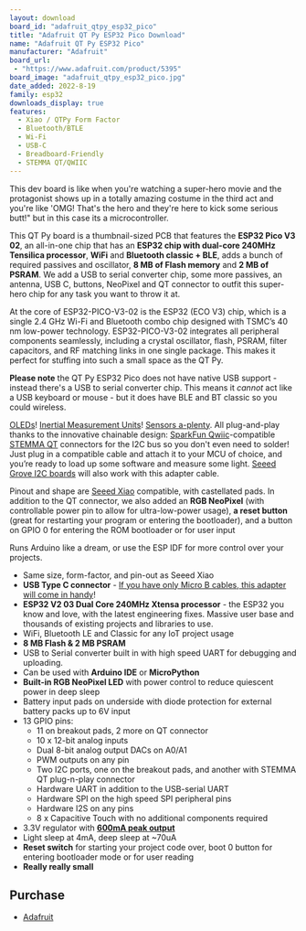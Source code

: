 ```yaml
---
layout: download
board_id: "adafruit_qtpy_esp32_pico"
title: "Adafruit QT Py ESP32 Pico Download"
name: "Adafruit QT Py ESP32 Pico"
manufacturer: "Adafruit"
board_url:
 - "https://www.adafruit.com/product/5395"
board_image: "adafruit_qtpy_esp32_pico.jpg"
date_added: 2022-8-19
family: esp32
downloads_display: true
features:
  - Xiao / QTPy Form Factor
  - Bluetooth/BTLE
  - Wi-Fi
  - USB-C
  - Breadboard-Friendly
  - STEMMA QT/QWIIC
---
```


This dev board is like when you're watching a super-hero movie and the protagonist shows up in a totally amazing costume in the third act and you're like 'OMG! That's the hero and they're here to kick some serious butt!" but in this case its a microcontroller.

This QT Py board is a thumbnail-sized PCB that features the **ESP32 Pico V3 02**, an all-in-one chip that has an **ESP32 chip with dual-core 240MHz Tensilica processor**, **WiFi** and **Bluetooth classic + BLE**, adds a bunch of required passives and oscillator, **8 MB of Flash memory** and **2 MB of PSRAM**. We add a USB to serial converter chip, some more passives, an antenna, USB C, buttons, NeoPixel and QT connector to outfit this super-hero chip for any task you want to throw it at.

At the core of ESP32-PICO-V3-02 is the ESP32 (ECO V3) chip, which is a single 2.4 GHz Wi-Fi and Bluetooth combo chip designed with TSMC’s 40 nm low-power technology. ESP32-PICO-V3-02 integrates all peripheral components seamlessly, including a crystal oscillator, flash, PSRAM, filter capacitors, and RF matching links in one single package. This makes it perfect for stuffing into such a small space as the QT Py.

**Please note** the QT Py ESP32 Pico does not have native USB support - instead there's a USB to serial converter chip. This means it *cannot* act like a USB keyboard or mouse - but it does have BLE and BT classic so you could wireless.

[OLEDs](https://www.adafruit.com/?q=qt+oled&main_page=category&cPath=1005&sort=BestMatch)! [Inertial Measurement Units](https://www.adafruit.com/?q=qt+imu&main_page=category&cPath=1005&sort=BestMatch)! [Sensors a-plenty](https://www.adafruit.com/?q=qt+sensor&main_page=category&cPath=1005&sort=BestMatch). All plug-and-play thanks to the innovative chainable design: [SparkFun Qwiic](https://www.sparkfun.com/qwiic)-compatible [STEMMA QT](https://learn.adafruit.com/introducing-adafruit-stemma-qt) connectors for the I2C bus so you don't even need to solder! Just plug in a compatible cable and attach it to your MCU of choice, and you’re ready to load up some software and measure some light. [Seeed Grove I2C boards](https://www.adafruit.com/product/4528) will also work with this adapter cable.

Pinout and shape are [Seeed Xiao](https://wiki.seeedstudio.com/Seeeduino-XIAO/) compatible, with castellated pads. In addition to the QT connector, we also added an **RGB NeoPixel** (with controllable power pin to allow for ultra-low-power usage), **a reset button** (great for restarting your program or entering the bootloader), and a button on GPIO 0 for entering the ROM bootloader or for user input

Runs Arduino like a dream, or use the ESP IDF for more control over your projects.

- Same size, form-factor, and pin-out as Seeed Xiao
- **USB Type C connector** - [If you have only Micro B cables, this adapter will come in handy](https://www.adafruit.com/product/4299)!
- **ESP32 V2 03 Dual Core 240MHz Xtensa processor** - the ESP32 you know and love, with the latest engineering fixes. Massive user base and thousands of existing projects and libraries to use.
- WiFi, Bluetooth LE and Classic for any IoT project usage
- **8 MB Flash & 2 MB PSRAM**
- USB to Serial converter built in with high speed UART for debugging and uploading.
- Can be used with **Arduino IDE** or **MicroPython**
- **Built-in RGB NeoPixel LED** with power control to reduce quiescent power in deep sleep
- Battery input pads on underside with diode protection for external battery packs up to 6V input
- 13 GPIO pins:
  - 11 on breakout pads, 2 more on QT connector
  - 10 x 12-bit analog inputs
  - Dual 8-bit analog output DACs on A0/A1
  - PWM outputs on any pin
  - Two I2C ports, one on the breakout pads, and another with STEMMA QT plug-n-play connector
  - Hardware UART in addition to the USB-serial UART
  - Hardware SPI on the high speed SPI peripheral pins
  - Hardware I2S on any pins
  - 8 x Capacitive Touch with no additional components required
- 3.3V regulator with [**600mA peak output**](https://www.diodes.com/assets/Datasheets/AP2112.pdf)
- Light sleep at 4mA, deep sleep at ~70uA
- **Reset switch** for starting your project code over, boot 0 button for entering bootloader mode or for user reading
- **Really really small**
## Purchase

* [Adafruit](https://www.adafruit.com/product/5395)
